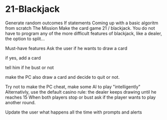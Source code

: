 # 21-Blackjack

Generate random outcomes
If statements
Coming up with a basic algoritm from scratch
The Mission
Make the card game 21 / blackjack. You do not have to program any of the more difficult features of blackjack, like a dealer, the option to split...

Must-have features
Ask the user if he wants to draw a card

if yes, add a card

tell him if he bust or not

make the PC also draw a card and decide to quit or not.

Try not to make the PC cheat, make some AI to play "intelligently"
Alternativly, use the default casino rule: the dealer keeps drawing until he reaches 15
When both players stop or bust ask if the player wants to play another round.

Update the user what happens all the time with prompts and alerts
